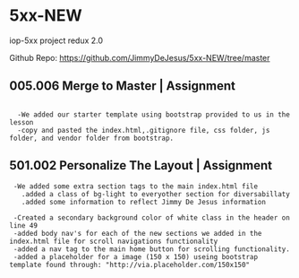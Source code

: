 # 5xx-NEW
iop-5xx project redux 2.0


Github Repo: https://github.com/JimmyDeJesus/5xx-NEW/tree/master

## 005.006 Merge to Master | Assignment
~~~~~~~~~~~~~~~~~~~~~~~~~~~~~~~~~~~~~~~~~~~~~~~~~~~~~~~~~~~~~~~~~~~~~~~~~~~~~~~~~~~~~~~~~~~~~~~~~~~~~~~~~~~~~~~~~~

  -We added our starter template using bootstrap provided to us in the lesson
  -copy and pasted the index.html,.gitignore file, css folder, js folder, and vendor folder from bootstrap.
  ~~~~~~~~~~~~~~~~~~~~~~~~~~~~~~~~~~~~~~~~~~~~~~~~~~~~~~~~~~~~~~~~~~~~~~~~~~~~~~~~~~~~~~~~~~~~~~~~~~~~~~~~~~~~~~~~~~

## 501.002 Personalize The Layout | Assignment
 ~~~~~~~~~~~~~~~~~~~~~~~~~~~~~~~~~~~~~~~~~~~~~~~~~~~~~~~~~~~~~~~~~~~~~~~~~~~~~~~~~~~~~~~~~~~~~~~~~~~~~~~~~~~~~~~~~~
  -We added some extra section tags to the main index.html file
    .added a class of bg-light to everyother section for diversabillaty
    .added some information to reflect Jimmy De Jesus information

  -Created a secondary background color of white class in the header on line 49
  -added body nav's for each of the new sections we added in the index.html file for scroll navigations functionality
  -added a nav tag to the main home button for scrolling functionality.
  -added a placeholder for a image (150 x 150) useing bootstrap template found through: "http://via.placeholder.com/150x150"
~~~~~~~~~~~~~~~~~~~~~~~~~~~~~~~~~~~~~~~~~~~~~~~~~~~~~~~~~~~~~~~~~~~~~~~~~~~~~~~~~~~~~~~~~~~~~~~~~~~~~~~~~~~~~~~~~~
